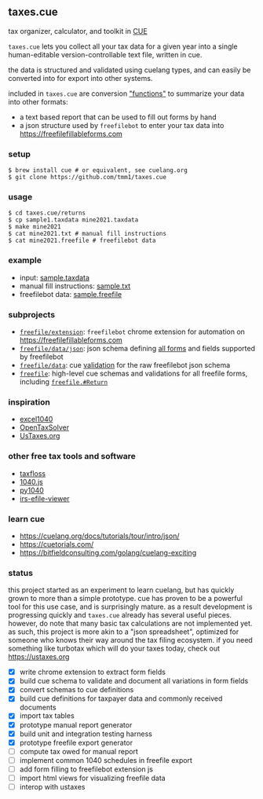 ## taxes.cue

tax organizer, calculator, and toolkit in [CUE](https://cuelang.org/)

`taxes.cue` lets you collect all your tax data for a given year into a single human-editable version-controllable text file, written in cue.

the data is structured and validated using cuelang types, and can easily be converted into for export into other systems.

included in `taxes.cue` are conversion ["functions"](https://cuetorials.com/patterns/functions/) to summarize your data into other formats:

- a text based report that can be used to fill out forms by hand
- a json structure used by `freefilebot` to enter your tax data into https://freefilefillableforms.com

### setup

```
$ brew install cue # or equivalent, see cuelang.org
$ git clone https://github.com/tmm1/taxes.cue
```

### usage

```
$ cd taxes.cue/returns
$ cp sample1.taxdata mine2021.taxdata
$ make mine2021
$ cat mine2021.txt # manual fill instructions
$ cat mine2021.freefile # freefilebot data
```

### example

- input: [sample.taxdata](/returns/sample1.taxdata)
- manual fill instructions: [sample.txt](/returns/sample1.txt)
- freefilebot data: [sample.freefile](/returns/sample1.freefile)

### subprojects

- [`freefile/extension`](/freefile/extension): `freefilebot` chrome extension for automation on https://freefilefillableforms.com
- [`freefile/data/json`](/freefile/data/json): json schema defining [all forms](/freefile/data/json/forms.json) and fields supported by freefilebot
- [`freefile/data`](/freefile/data): cue [validation](/freefile/data/base.cue) for the raw freefilebot json schema
- [`freefile`](/freefile): high-level cue schemas and validations for all freefile forms, including [`freefile.#Return`](/freefile/return.cue)

### inspiration

- [excel1040](http://excel1040.com)
- [OpenTaxSolver](http://opentaxsolver.sourceforge.net/)
- [UsTaxes.org](https://github.com/UsTaxes/UsTaxes)

### other free tax tools and software

- [taxfloss](https://github.com/linuxrocks123/taxfloss)
- [1040.js](https://github.com/b-k/1040.js)
- [py1040](https://github.com/b-k/py1040)
- [irs-efile-viewer](https://github.com/betson/irs-efile-viewer)

### learn cue

- https://cuelang.org/docs/tutorials/tour/intro/json/
- https://cuetorials.com/
- https://bitfieldconsulting.com/golang/cuelang-exciting

### status

this project started as an experiment to learn cuelang, but has quickly grown to more than a simple prototype.
cue has proven to be a powerful tool for this use case, and is surprisingly mature. as a result development is
progressing quickly and `taxes.cue` already has several useful pieces.
however, do note that many basic tax calculations are not implemented yet. as such, this project is more akin to a "json spreadsheet", optimized for someone who knows their way around the tax filing ecosystem. if you need something like turbotax which will do your taxes today, check out https://ustaxes.org

- [x] write chrome extension to extract form fields
- [x] build cue schema to validate and document all variations in form fields
- [x] convert schemas to cue definitions
- [x] build cue definitions for taxpayer data and commonly received documents
- [x] import tax tables
- [x] prototype manual report generator
- [x] build unit and integration testing harness
- [x] prototype freefile export generator
- [ ] compute tax owed for manual report
- [ ] implement common 1040 schedules in freefile export
- [ ] add form filling to freefilebot extension js
- [ ] import html views for visualizing freefile data
- [ ] interop with ustaxes